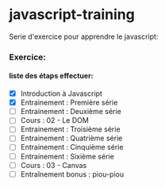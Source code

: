 # javascript-training

Serie d'exercice pour apprendre le javascript:

### Exercice:

#### liste des étaps effectuer:

- [x] Introduction à Javascript
- [x] Entrainement : Première série
- [ ] Entrainement : Deuxième série
- [ ] Cours : 02 - Le DOM
- [ ] Entrainement : Troisième série
- [ ] Entrainement : Quatrième série
- [ ] Entrainement : Cinquième série
- [ ] Entrainement : Sixième série
- [ ] Cours : 03 - Canvas
- [ ] Entraînement bonus : piou-piou

